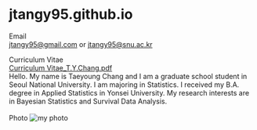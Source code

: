 # jtangy95.github.io

Email
<br>
jtangy95@gmail.com or jtangy95@snu.ac.kr

Curriculum Vitae
<br>
[Curriculum Vitae_T.Y.Chang.pdf](https://github.com/jtangy95/jtangy95.github.io/files/6595829/Curriculum.Vitae_T.Y.Chang.pdf)
<br>
Hello. My name is Taeyoung Chang and I am a graduate school student in Seoul National University. I am majoring in Statistics. I received my B.A. degree in Applied Statistics in Yonsei University. My research interests are in Bayesian Statistics and Survival Data Analysis.
<br>
<br>
Photo
![my photo](https://user-images.githubusercontent.com/85330268/120748855-68b0e600-c53e-11eb-8a46-f802584bd6ba.jpg)

